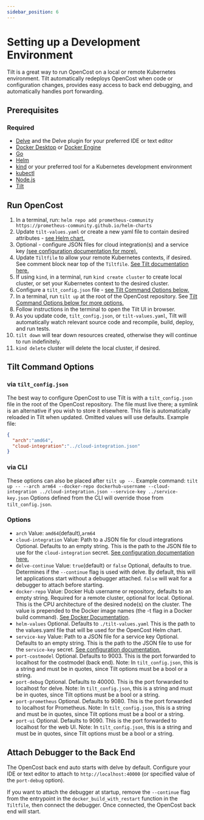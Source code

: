 ```yaml
---
sidebar_position: 6
---
```


# Setting up a Development Environment

Tilt is a great way to run OpenCost on a local or remote Kubernetes environment. Tilt automatically redeploys OpenCost when code or configuration changes, provides easy access to back end debugging, and automatically handles port forwarding.

## Prerequisites

### Required
- [Delve](https://github.com/go-delve/delve/) and the Delve plugin for your preferred IDE or text editor
- [Docker Desktop](https://www.docker.com/products/docker-desktop/) or [Docker Engine](https://docs.docker.com/engine/)
- [Go](https://go.dev/)
- [Helm](https://helm.sh/)
- [kind](https://kind.sigs.k8s.io/) or your preferred tool for a Kubernetes development environment
- [kubectl](https://kubernetes.io/docs/reference/kubectl/)
- [Node.js](https://nodejs.org/en)
- [Tilt](https://tilt.dev)

## Run OpenCost
1. In a terminal, run: `helm repo add prometheus-community https://prometheus-community.github.io/helm-charts`
2. Update `tilt-values.yaml` or create a new yaml file to contain desired attributes - [see Helm chart.](https://github.com/opencost/opencost-helm-chart/blob/main/charts/opencost/README.md)
3. Optional - configure JSON files for cloud integration(s) and a service key [(see configuration documentation for more).](../configuration)
4. Update `Tiltfile` to allow your remote Kubernetes contexts, if desired. See comment block near top of the `Tiltfile`. [See Tilt documentation here.](https://docs.tilt.dev/api#api.allow_k8s_contexts)
5. If using `kind`, in a terminal, run `kind create cluster` to create local cluster, or set your Kubernetes context to the desired cluster.
6. Configure a `tilt_config.json` file - [see Tilt Command Options below.](#tilt-command-options)
7. In a terminal, run `tilt up` at the root of the OpenCost repository. See [Tilt Command Options below for more options.](#options)
8. Follow instructions in the terminal to open the Tilt UI in browser.
9. As you update code, `tilt_config.json`, or `tilt-values.yaml`, Tilt will automatically watch relevant source code and recompile, build, deploy, and run tests.
10. `tilt down` will tear down resources created, otherwise they will continue to run indefinitely.
11. `kind delete` cluster will delete the local cluster, if desired.

## Tilt Command Options

### via `tilt_config.json`
The best way to configure OpenCost to use Tilt is with a `tilt_config.json` file in the root of the OpenCost repository. The file must live there; a symlink is an alternative if you wish to store it elsewhere. This file is automatically reloaded in Tilt when updated. Omitted values will use defaults.
Example file:
```JSON
{
  "arch":"amd64",
  "cloud-integration":"../cloud-integration.json"
}
```

### via CLI
These options can also be placed after `tilt up --`.
Example command:
`tilt up -- --arch arm64 --docker-repo dockerhub-username --cloud-integration ../cloud-integration.json --service-key ../service-key.json`
Options defined from the CLI will override those from `tilt_config.json`.

### Options
- `arch`
  Value: `amd64`(default),`arm64`
- `cloud-integration`
  Value: Path to a JSON file for cloud integrations
  Optional. Defaults to an empty string.
  This is the path to the JSON file to use for the `cloud-integration` secret. [See configuration documentation here.](../configuration)
- `delve-continue`
  Value: `true`(default) or `false`
  Optional, defaults to true. Determines if the `--continue` flag is used with delve. By default, this will let applications start without a debugger attached. `false` will wait for a debugger to attach before starting.
- `docker-repo` 
  Value: Docker Hub username or repository, defaults to an empty string.
  Required for a remote cluster, optional for local. 
  Optional. This is the CPU architecture of the desired node(s) on the cluster.
  The value is prepended to the Docker image names (the -t flag in a Docker build command). [See Docker Documentation](https://docs.docker.com/engine/reference/commandline/build/#tag).
- `helm-values`
  Optional. Defaults to `./tilt-values.yaml`
  This is the path to the values.yaml file that will be used for the OpenCost Helm chart.
- `service-key`
  Value: Path to a JSON file for a service key
  Optional. Defaults to an empty string.
  This is the path to the JSON file to use for the `service-key` secret. [See configuration documentation.](../configuration)
- `port-costmodel`
  Optional. Defaults to 9003.
  This is the port forwarded to localhost for the costmodel (back end).
  Note: In `tilt_config.json`, this is a string and must be in quotes, since Tilt options must be a bool or a string.
- `port-debug`
  Optional. Defaults to 40000.
  This is the port forwarded to localhost for delve.
  Note: In `tilt_config.json`, this is a string and must be in quotes, since Tilt options must be a bool or a string.
- `port-prometheus`
  Optional. Defaults to 9080.
  This is the port forwarded to localhost for Prometheus.
  Note: In `tilt_config.json`, this is a string and must be in quotes, since Tilt options must be a bool or a string.
- `port-ui`
  Optional. Defaults to 9090.
  This is the port forwarded to localhost for the web UI.
  Note: In `tilt_config.json`, this is a string and must be in quotes, since Tilt options must be a bool or a string.

## Attach Debugger to the Back End
The OpenCost back end auto starts with delve by default. Configure your IDE or text editor to attach to `http://localhost:40000` (or specified value of the `port-debug` option).

If you want to attach the debugger at startup, remove the `--continue` flag from the entrypoint in the `docker_build_with_restart` function in the `Tiltfile`, then connect the debugger. Once connected, the OpenCost back end will start.
